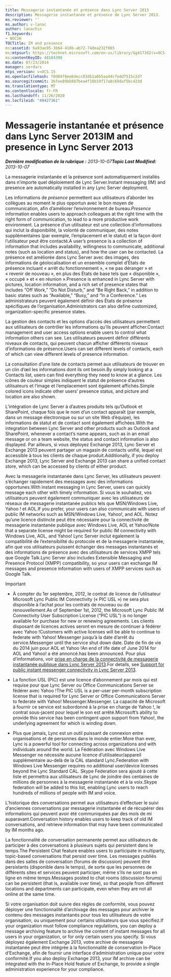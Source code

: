 ```yaml
---
title: Messagerie instantanée et présence dans Lync Server 2013
description: Messagerie instantanée et présence de Lync Server 2013.
ms.reviewer: ''
ms.author: v-lanac
author: lanachin
f1.keywords:
- NOCSH
TOCTitle: IM and presence
ms:assetid: 6a93ae95-3b64-410b-ab72-74dea232f065
ms:mtpsurl: https://technet.microsoft.com/en-us/library/Gg417162(v=OCS.15)
ms:contentKeyID: 48184398
ms.date: 07/23/2014
manager: serdars
mtps_version: v=OCS.15
ms.openlocfilehash: f0d04f0ee6decc03db1a6b5aa44cfedd7515c2d7
ms.sourcegitcommit: 36fee89bb887bea4f18b19f17a8c69daf5bc423d
ms.translationtype: MT
ms.contentlocale: fr-FR
ms.lasthandoff: 11/26/2020
ms.locfileid: "49427361"
---
```

# <a name="im-and-presence-in-lync-server-2013"></a><span data-ttu-id="14276-103">Messagerie instantanée et présence dans Lync Server 2013</span><span class="sxs-lookup"><span data-stu-id="14276-103">IM and presence in Lync Server 2013</span></span>

<div data-xmlns="http://www.w3.org/1999/xhtml">

<div class="topic" data-xmlns="http://www.w3.org/1999/xhtml" data-msxsl="urn:schemas-microsoft-com:xslt" data-cs="https://msdn.microsoft.com/">

<div data-asp="https://msdn2.microsoft.com/asp">



</div>

<div id="mainSection">

<div id="mainBody"><span data-ttu-id="14276-104">

<span> </span></span><span class="sxs-lookup"><span data-stu-id="14276-104">

<span> </span></span></span>

<span data-ttu-id="14276-105">_**Dernière modification de la rubrique :** 2013-10-07_</span><span class="sxs-lookup"><span data-stu-id="14276-105">_**Topic Last Modified:** 2013-10-07_</span></span>

<span data-ttu-id="14276-106">La messagerie instantanée et la présence sont automatiquement installés dans n’importe quel déploiement de Lync Server.</span><span class="sxs-lookup"><span data-stu-id="14276-106">Instant messaging (IM) and presence are automatically installed in any Lync Server deployment.</span></span>

<span data-ttu-id="14276-107">Les informations de *présence* permettent aux utilisateurs d’aborder les collègues au moment le plus opportun avec le bon moyen de communication, afin d’améliorer l’environnement de bureau.</span><span class="sxs-lookup"><span data-stu-id="14276-107">*Presence* information enables users to approach colleagues at the right time with the right form of communication, to lead to a more productive work environment.</span></span> <span data-ttu-id="14276-108">La présence d’un utilisateur est une collection d’informations qui inclut la disponibilité, la volonté de communiquer, des notes supplémentaires (par exemple, l’emplacement et le statut) et la façon dont l’utilisateur peut être contacté.</span><span class="sxs-lookup"><span data-stu-id="14276-108">A user’s presence is a collection of information that includes availability, willingness to communicate, additional notes (such as location and status), and how the user can be contacted.</span></span> <span data-ttu-id="14276-109">La présence est améliorée dans Lync Server avec des images, des informations de géolocalisation et un ensemble complet d’États de présence incluant « arrêt du fonctionnement », « ne pas déranger » et « revenir de nouveau », en plus des États de base tels que « disponible », « occupé » et « en réunion ».</span><span class="sxs-lookup"><span data-stu-id="14276-109">Presence is enhanced in Lync Server with pictures, location information, and a rich set of presence states that includes “Off Work,” “Do Not Disturb,” and “Be Right Back,” in addition to basic states such as “Available,” “Busy,” and “In a Conference.”</span></span> <span data-ttu-id="14276-110">Les administrateurs peuvent également définir des États de présence spécifiques de l’organisation.</span><span class="sxs-lookup"><span data-stu-id="14276-110">Administrators can also define customized, organization-specific presence states.</span></span>

<span data-ttu-id="14276-111">La gestion des contacts et les options d’accès des utilisateurs permettent aux utilisateurs de contrôler les informations qu’ils peuvent afficher.</span><span class="sxs-lookup"><span data-stu-id="14276-111">Contact management and user access options enable users to control what information others can see.</span></span> <span data-ttu-id="14276-112">Les utilisateurs peuvent définir différents niveaux de contacts, qui peuvent chacun afficher différents niveaux d’informations de présence.</span><span class="sxs-lookup"><span data-stu-id="14276-112">Users can set different levels of contacts, each of which can view different levels of presence information.</span></span>

<span data-ttu-id="14276-113">La consultation d’une liste de contacts permet aux utilisateurs de trouver en un clin d’œil les informations dont ils ont besoin.</span><span class="sxs-lookup"><span data-stu-id="14276-113">By simply looking at a Contacts list, users can find everything they need to know at a glance.</span></span> <span data-ttu-id="14276-114">Les icônes de couleur simples indiquent le statut de présence d’autres utilisateurs et l’image et l’emplacement sont également affichés.</span><span class="sxs-lookup"><span data-stu-id="14276-114">Simple colored icons indicate other users’ presence status, and picture and location are also shown.</span></span>

<span data-ttu-id="14276-115">L’intégration de Lync Server à d’autres produits tels qu’Outlook et SharePoint, chaque fois que le nom d’un contact apparaît (par exemple, dans un message électronique ou sur un site Web d’équipe), les informations de statut et de contact sont également affichées.</span><span class="sxs-lookup"><span data-stu-id="14276-115">With the integration between Lync Server and other products such as Outlook and SharePoint, whenever a contact’s name appears, such as in an email message or on a team website, the status and contact information is also displayed.</span></span> <span data-ttu-id="14276-116">Par ailleurs, si vous déployez Exchange 2013, Lync Server et Exchange 2013 peuvent partager un magasin de contacts unifié, lequel est accessible à tous les clients de chaque produit.</span><span class="sxs-lookup"><span data-stu-id="14276-116">Additionally, if you deploy Exchange 2013, Lync Server and Exchange 2013 can share a unified contact store, which can be accessed by clients of either product.</span></span>

<span data-ttu-id="14276-117">Avec la messagerie instantanée dans Lync Server, les utilisateurs peuvent s’échanger rapidement des messages avec des informations opportunes.</span><span class="sxs-lookup"><span data-stu-id="14276-117">With instant messaging in Lync Server, users can quickly message each other with timely information.</span></span> <span data-ttu-id="14276-118">Si vous le souhaitez, vos utilisateurs peuvent également communiquer avec les utilisateurs de réseaux de messagerie instantanée publics tels que MSN/Windows Live, Yahoo \! et AOL.</span><span class="sxs-lookup"><span data-stu-id="14276-118">If you prefer, your users can also communicate with users of public IM networks such as MSN/Windows Live, Yahoo\!, and AOL.</span></span> <span data-ttu-id="14276-119">Notez qu’une licence distincte peut être nécessaire pour la connectivité de messagerie instantanée publique avec Windows Live, AOL et Yahoo\!</span><span class="sxs-lookup"><span data-stu-id="14276-119">Note that a separate license might be required for public IM connectivity with Windows Live, AOL, and Yahoo\!</span></span> <span data-ttu-id="14276-120">Lync Server inclut également la compatibilité de l’extensibilité du protocole et de la messagerie instantanée, afin que vos utilisateurs puissent échanger des messages instantanés et des informations de présence avec des utilisateurs de services XMPP tels que Google Talk.</span><span class="sxs-lookup"><span data-stu-id="14276-120">Lync Server also includes Extensible Messaging and Presence Protocol (XMPP) compatibility, so your users can exchange IM messages and presence information with users of XMPP services such as Google Talk.</span></span>

<div>


> [!IMPORTANT]  
> <UL>
> <LI>
> <P><span data-ttu-id="14276-121">À compter du 1er septembre, 2012, le contrat de licence de l’utilisateur Microsoft Lync Public IM Connectivity (« PIC USL ») ne sera plus disponible à l’achat pour les contrats de nouveau ou de renouvellement.</span><span class="sxs-lookup"><span data-stu-id="14276-121">As of September 1st, 2012, the Microsoft Lync Public IM Connectivity User Subscription License (“PIC USL”) is no longer available for purchase for new or renewing agreements.</span></span> <span data-ttu-id="14276-122">Les clients disposant de licences actives seront en mesure de continuer à fédérer avec Yahoo !</span><span class="sxs-lookup"><span data-stu-id="14276-122">Customers with active licenses will be able to continue to federate with Yahoo!</span></span> <span data-ttu-id="14276-123">Messenger jusqu’à la date d’arrêt du service.</span><span class="sxs-lookup"><span data-stu-id="14276-123">Messenger until the service shut down date.</span></span> <span data-ttu-id="14276-124">Date de fin de vie du 2014 juin pour AOL et Yahoo !</span><span class="sxs-lookup"><span data-stu-id="14276-124">An end of life date of June 2014 for AOL and Yahoo!</span></span> <span data-ttu-id="14276-125">a été annoncé.</span><span class="sxs-lookup"><span data-stu-id="14276-125">has been announced.</span></span> <span data-ttu-id="14276-126">Pour plus d’informations, voir <A href="lync-server-2013-support-for-public-instant-messenger-connectivity.md">prise en charge de la connectivité de messagerie instantanée publique dans Lync Server 2013</A>.</span><span class="sxs-lookup"><span data-stu-id="14276-126">For details, see <A href="lync-server-2013-support-for-public-instant-messenger-connectivity.md">Support for public instant messenger connectivity in Lync Server 2013</A>.</span></span></P>
> <LI>
> <P><span data-ttu-id="14276-127">La fonction USL (PIC) est une licence d’abonnement par mois qui est requise pour que Lync Server ou Office Communications Server se fédérer avec Yahoo !</span><span class="sxs-lookup"><span data-stu-id="14276-127">The PIC USL is a per-user per-month subscription license that is required for Lync Server or Office Communications Server to federate with Yahoo!</span></span> <span data-ttu-id="14276-128">Messenger.</span><span class="sxs-lookup"><span data-stu-id="14276-128">Messenger.</span></span> <span data-ttu-id="14276-129">La capacité de Microsoft à fournir ce service est subordonné à la prise en charge de Yahoo !, le contrat sous-jacent pour lequel le son est arrêté.</span><span class="sxs-lookup"><span data-stu-id="14276-129">Microsoft’s ability to provide this service has been contingent upon support from Yahoo!, the underlying agreement for which is winding down.</span></span></P>
> <LI>
> <P><span data-ttu-id="14276-130">Plus que jamais, Lync est un outil puissant de connexion entre organisations et de personnes dans le monde entier.</span><span class="sxs-lookup"><span data-stu-id="14276-130">More than ever, Lync is a powerful tool for connecting across organizations and with individuals around the world.</span></span> <span data-ttu-id="14276-131">La Fédération avec Windows Live Messenger ne nécessite aucune licence d’utilisateur/appareil supplémentaire au-delà de la CAL standard Lync.</span><span class="sxs-lookup"><span data-stu-id="14276-131">Federation with Windows Live Messenger requires no additional user/device licenses beyond the Lync Standard CAL.</span></span> <span data-ttu-id="14276-132">Skype Federation sera ajouté à cette liste et permettra aux utilisateurs de Lync de joindre des centaines de millions de personnes à la messagerie instantanée et à la voix.</span><span class="sxs-lookup"><span data-stu-id="14276-132">Skype federation will be added to this list, enabling Lync users to reach hundreds of millions of people with IM and voice.</span></span></P></LI></UL>



</div>

<span data-ttu-id="14276-133">L’historique des conversations permet aux utilisateurs d’effectuer le suivi d’anciennes conversations par messagerie instantanée et de récupérer des informations qui peuvent avoir été communiquées par des mois de mi auparavant.</span><span class="sxs-lookup"><span data-stu-id="14276-133">Conversation history enables users to keep track of old IM conversations, and retrieve information that may have been communicated by IM months ago.</span></span>

<span data-ttu-id="14276-134">La fonctionnalité de conversation permanente permet aux utilisateurs de participer à des conversations à plusieurs sujets qui persistent dans le temps.</span><span class="sxs-lookup"><span data-stu-id="14276-134">The Persistent Chat feature enables users to participate in multiparty, topic-based conversations that persist over time.</span></span> <span data-ttu-id="14276-135">Les messages publiés dans des salles de conversation (forums de discussion) peuvent être persistants (disponible dans le temps), de sorte que les personnes de différents sites et services peuvent participer, même s’ils ne sont pas en ligne en même temps.</span><span class="sxs-lookup"><span data-stu-id="14276-135">Messages posted to chat rooms (discussion forums) can be persistent (that is, available over time), so that people from different locations and departments can participate, even when they are not all online at the same time.</span></span>

<span data-ttu-id="14276-136">Si votre organisation doit suivre des règles de conformité, vous pouvez déployer une fonctionnalité d’archivage des messages pour archiver le contenu des messages instantanés pour tous les utilisateurs de votre organisation, ou uniquement pour certains utilisateurs que vous spécifiez.</span><span class="sxs-lookup"><span data-stu-id="14276-136">If your organization must follow compliance regulations, you can deploy a message archiving feature to archive the content of instant messages for all users in your organization, or for only certain users you specify.</span></span> <span data-ttu-id="14276-137">Si vous déployez également Exchange 2013, votre archive de messagerie instantanée peut être intégrée à la fonctionnalité de conservation In-Place d’Exchange, afin de fournir une interface d’administration unique pour votre conformité.</span><span class="sxs-lookup"><span data-stu-id="14276-137">If you also deploy Exchange 2013, your IM archive can be integrated with the In-Place Hold feature of Exchange, to provide a single administration experience for your compliance.</span></span>

<span data-ttu-id="14276-138"></div>

<span> </span>

</div>

</div>

</span><span class="sxs-lookup"><span data-stu-id="14276-138"></div>

<span> </span>

</div>

</div>

</span></span></div>

